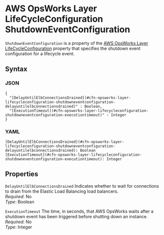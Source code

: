 # AWS OpsWorks Layer LifeCycleConfiguration ShutdownEventConfiguration<a name="aws-properties-opsworks-layer-lifecycleeventconfiguration-shutdowneventconfiguration"></a>

`ShutdownEventConfiguration` is a property of the [AWS OpsWorks Layer LifeCycleConfiguration](aws-properties-opsworks-layer-lifecycleeventconfiguration.md) property that specifies the shutdown event configuration for a lifecycle event\.

## Syntax<a name="w13ab1c21c10d183c29c33b5"></a>

### JSON<a name="aws-properties-opsworks-layer-lifecycleeventconfiguration-shutdowneventconfiguration-syntax.json"></a>

```
{
  "[DelayUntilElbConnectionsDrained](#cfn-opsworks-layer-lifecycleconfiguration-shutdowneventconfiguration-delayuntilelbconnectionsdrained)" : Boolean,
  "[ExecutionTimeout](#cfn-opsworks-layer-lifecycleconfiguration-shutdowneventconfiguration-executiontimeout)" : Integer
}
```

### YAML<a name="aws-properties-opsworks-layer-lifecycleeventconfiguration-shutdowneventconfiguration-syntax.yaml"></a>

```
[DelayUntilElbConnectionsDrained](#cfn-opsworks-layer-lifecycleconfiguration-shutdowneventconfiguration-delayuntilelbconnectionsdrained): Boolean
[ExecutionTimeout](#cfn-opsworks-layer-lifecycleconfiguration-shutdowneventconfiguration-executiontimeout): Integer
```

## Properties<a name="w13ab1c21c10d183c29c33b7"></a>

`DelayUntilElbConnectionsDrained`  <a name="cfn-opsworks-layer-lifecycleconfiguration-shutdowneventconfiguration-delayuntilelbconnectionsdrained"></a>
Indicates whether to wait for connections to drain from the Elastic Load Balancing load balancers\.  
*Required*: No  
*Type*: Boolean

`ExecutionTimeout`  <a name="cfn-opsworks-layer-lifecycleconfiguration-shutdowneventconfiguration-executiontimeout"></a>
The time, in seconds, that AWS OpsWorks waits after a shutdown event has been triggered before shutting down an instance\.  
*Required*: No  
*Type*: Integer